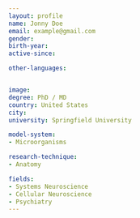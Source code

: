 ```yaml
---
layout: profile
name: Jonny Doe 
email: example@gmail.com
gender: 
birth-year: 
active-since: 

other-languages: 


image: 
degree: PhD / MD
country: United States
city: 
university: Springfield University

model-system: 
- Microorganisms

research-technique: 
- Anatomy

fields: 
- Systems Neuroscience
- Cellular Neuroscience
- Psychiatry
---
```

